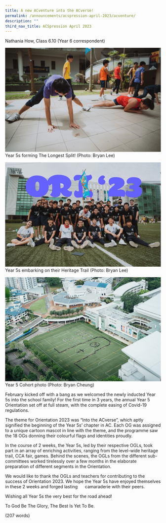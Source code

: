 ```yaml
---
title: A new ACventure into the ACverse!
permalink: /announcements/acspression-april-2023/acventure/
description: ""
third_nav_title: ACSpression April 2023
---
```

Nathania How, Class 6.10 (Year 6 correspondent) 

![](/images/ACSpression/picture37a.jpg)
Year 5s forming The Longest Split! (Photo: Bryan Lee)

![](/images/ACSpression/picture38a.jpg)
Year 5s embarking on their Heritage Trail (Photo: Bryan Lee)

![](/images/ACSpression/picture39a.jpg)
Year 5 Cohort photo (Photo: Bryan Cheung)

February kicked off with a bang as we welcomed the newly inducted Year 5s into the school family! For the first time in 3 years, the annual Year 5 Orientation set off at full steam, with the complete easing of Covid-19 regulations. 

The theme for Orientation 2023 was “Into the ACverse”, which aptly signified the beginning of the Year 5s’ chapter in AC. Each OG was assigned to a unique cartoon mascot in line with the theme, and the programme saw the 18 OGs donning their colourful flags and identities proudly.

In the course of 2 weeks, the Year 5s, led by their respective OGLs, took part in an array of enriching activities, ranging from the level-wide heritage trail, CCA fair, games. Behind the scenes, the OGLs from the different sub-committees worked tirelessly over a few months in the elaborate preparation of different segments in the Orientation.

We would like to thank the OGLs and teachers for contributing to the success of Orientation 2023. We hope the Year 5s have enjoyed themselves in these 2 weeks and forged lasting      camaraderie with their peers.

Wishing all Year 5s the very best for the road ahead! 

To God Be The Glory, The Best Is Yet To Be.

(207 words)